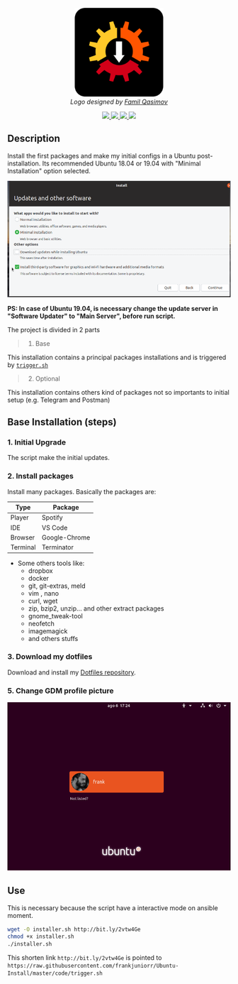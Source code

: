 <p align="center">
  <img src="logo/1024px.png" alt="ubuntu_install" height="200px">
  </br>
  <em> Logo designed by <a href="https://github.com/familqasimov">Famil Qasimov</a> </em>
</p>

<p align="center">
  <a href="https://img.shields.io/badge/ubuntu-18.04-E95420.svg">
    <img src="https://img.shields.io/badge/ubuntu-18.04-E95420.svg">
  </a>
  <a href="https://img.shields.io/badge/ubuntu-19.04-77216F.svg">
    <img src="https://img.shields.io/badge/ubuntu-19.04-77216F.svg">
  </a>
  <a href="https://img.shields.io/badge/language-ansible-2196F3.svg">
    <img src="https://img.shields.io/badge/language-ansible-2196F3.svg">
  </a>
  <a href="https://img.shields.io/badge/language-shell-43A047.svg">
    <img src="https://img.shields.io/badge/language-shell-43A047.svg">
  </a>
</p>

## Description
Install the first packages and make my initial configs in a Ubuntu post-installation. Its recommended Ubuntu 18.04 or 19.04 with "Minimal Installation" option selected.

<p align="center">
  <img src="screenshots/minimal_installation.png" alt="ubuntu_install">
  </br>
</p>

**PS: In case of Ubuntu 19.04, is necessary change the update server in "Software Updater" to "Main Server", before run script.**

The project is divided in 2 parts

> 1. Base

This installation contains a principal packages installations and is triggered by [``trigger.sh``](https://raw.githubusercontent.com/frankjuniorr/ubuntu_install/master/code/trigger.sh)

> 2. Optional

This installation contains others kind of packages not so importants to initial setup (e.g. Telegram and Postman)

## Base Installation (steps)

### 1. Initial Upgrade
The script make the initial updates.
### 2. Install packages
Install many packages. Basically the packages are:

| Type | Package |
| ------ | ------ |
| Player | Spotify |
| IDE | VS Code |
| Browser | Google-Chrome |
| Terminal | Terminator |

- Some others tools like: 
  - dropbox
  - docker
  - git, git-extras, meld
  - vim , nano
  - curl, wget
  - zip, bzip2, unzip... and other extract packages
  - gnome_tweak-tool
  - neofetch
  - imagemagick
  - and others stuffs

### 3. Download my dotfiles
Download and install my [Dotfiles repository](https://github.com/frankjuniorr/dotfiles).
### 5. Change GDM profile picture
<p align="center">
  <img src="screenshots/gdm_profile_picture.png" alt="ubuntu_install">
  </br>
</p>

## Use
This is necessary because the script have a interactive mode on ansible moment.
```bash
wget -O installer.sh http://bit.ly/2vtw4Ge
chmod +x installer.sh
./installer.sh
```
This shorten link ``http://bit.ly/2vtw4Ge`` is pointed to ``https://raw.githubusercontent.com/frankjuniorr/Ubuntu-Install/master/code/trigger.sh``
